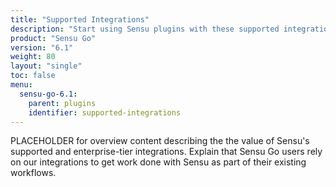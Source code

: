 ```yaml
---
title: "Supported Integrations"
description: "Start using Sensu plugins with these supported integrations. Sensu integrations are available for PagerDuty, Ansible, Chef, Jira, Elasticsearch, InfluxDB, and more."
product: "Sensu Go"
version: "6.1"
weight: 80
layout: "single"
toc: false
menu:
  sensu-go-6.1:
    parent: plugins
    identifier: supported-integrations
---
```


PLACEHOLDER for overview content describing the the value of Sensu's supported and enterprise-tier integrations.
Explain that Sensu Go users rely on our integrations to get work done with Sensu as part of their existing workflows.
